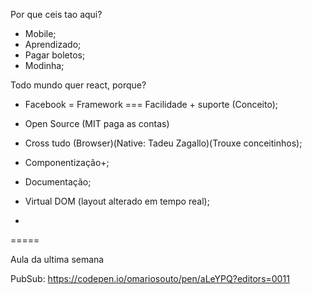 Por que ceis tao aqui?
- Mobile;
- Aprendizado;
- Pagar boletos;
- Modinha;

Todo mundo quer react, porque?
- Facebook = Framework === Facilidade + suporte (Conceito);
- Open Source (MIT paga as contas)
- Cross tudo (Browser)(Native: Tadeu Zagallo)(Trouxe conceitinhos);
- Componentização+;
- Documentação;
- Virtual DOM (layout alterado em tempo real);

- 



=====

Aula da ultima semana

PubSub: https://codepen.io/omariosouto/pen/aLeYPQ?editors=0011












